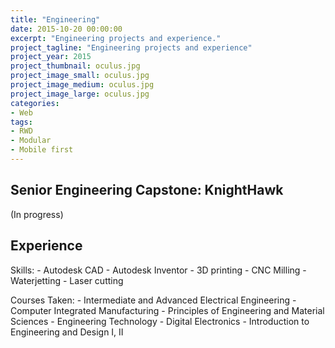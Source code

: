 ```yaml
---
title: "Engineering"
date: 2015-10-20 00:00:00
excerpt: "Engineering projects and experience."
project_tagline: "Engineering projects and experience"
project_year: 2015
project_thumbnail: oculus.jpg
project_image_small: oculus.jpg
project_image_medium: oculus.jpg
project_image_large: oculus.jpg
categories:
- Web
tags:
- RWD
- Modular
- Mobile first
---
```


## Senior Engineering Capstone: KnightHawk

(In progress)

## Experience

Skills:
	- Autodesk CAD
	- Autodesk Inventor
	- 3D printing
	- CNC Milling
	- Waterjetting
	- Laser cutting

Courses Taken:
	- Intermediate and Advanced Electrical Engineering
	- Computer Integrated Manufacturing
	- Principles of Engineering and Material Sciences
	- Engineering Technology
	- Digital Electronics
	- Introduction to Engineering and Design I, II
